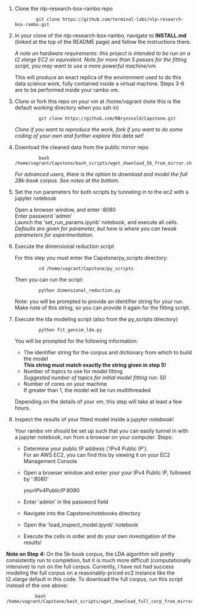 1. Clone the nlp-research-box-rambo repo
               
               git clone https://github.com/terminal-labs/nlp-research-box-rambo.git

2. In your clone of the nlp-research-box-rambo, navigate to **INSTALL.md** (linked at the top of the README page) and follow the instructions there. 

   _A note on hardware requirements:  this project is intended to be run on a t2.xlarge EC2 or equivalent.  Note for more than 5 passes for the fitting script, you may want to use a more powerful machine/vm._

   This will produce an exact replica of the environment used to do this data science work, fully contained inside a virtual machine.  Steps 3-6 are to be performed inside your rambo vm.

3. Clone or fork this repo on your vm at /home/vagrant (note this is the default working directory when you ssh in)

                git clone https://github.com/RBrynsvold/Capstone.git
        
   _Clone if you want to reproduce the work, fork if you want to do some coding of your own and further explore this data set!_


4. Download the cleaned data from the public mirror repo

                bash /home/vagrant/Capstone/bash_scripts/wget_download_5k_from_mirror.sh
   
   _For advanced users, there is the option to download and model the full 28k-book corpus.  See notes at the bottom._
   
 
5. Set the run parameters for both scripts by tunneling in to the ec2 with a jupyter notebook

    Open a browser window, and enter <your ec2 IPv4 address>:8080  
    Enter password 'admin'   
    Launch the 'set_run_params.ipynb' notebook, and execute all cells.  
        _Defaults are given for parameter, but here is where you can tweak parameters for experimentation._ 


5. Execute the dimensional reduction script

   For this step you must enter the Capstone/py_scripts directory:
   
                cd /home/vagrant/Capstone/py_scripts
     
   Then you can run the script:

                python dimensional_reduction.py
   
   Note: you will be prompted to provide an identifier string for your run.  Make note of this string, so you can provide it again for the fitting script.


6. Execute the lda modeling script (also from the py_scripts directory)

                python fit_gensim_lda.py

   You will be prompted for the following information:
   
      * The identifier string for the corpus and dictionary from which to build the model   
           __This string must match exactly the string given in step 5!__
      * Number of topics to use for model fitting   
           _Suggested number of topics for initial model fitting run: 50_
      * Number of cores on your machine   
           If greater than 1, the model will be run multithreaded
        
   Depending on the details of your vm, this step will take at least a few hours.

7. Inspect the results of your fitted model inside a jupyter notebook!

   Your rambo vm should be set up such that you can easily tunnel in with a jupyter notebook, run from a browser on your computer.  Steps:
   
   * Determine your public IP address ('IPv4 Public IP').   
        For an AWS EC2, you can find this by viewing it on your EC2 Management Console
   * Open a browser window and enter your your IPv4 Public IP, followed by ':8080'   
   
        _yourIPv4PublicIP_:8080
      
   * Enter 'admin' in the password field
   * Navigate into the Capstone/notebooks directory
   * Open the 'load_inspect_model.ipynb' notebook
   * Execute the cells in order and do your own investigation of the results!
      
      
      
 **Note on Step 4:**
On the 5k-book corpus, the LDA algorithm will pretty consistently run to completion, but it is much more difficult (computationally intensive) to run on the full corpus.  Currently, I have not had success modeling the full corpus on a reasonably-priced ec2 instance like the t2.xlarge default in this code.  To download the full corpus, run this script instead of the one above:

               bash /home/vagrant/Capstone/bash_scripts/wget_download_full_corp_from_mirror.sh
